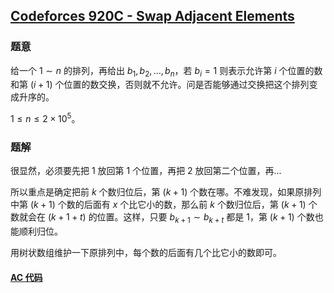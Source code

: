 ## [Codeforces 920C - Swap Adjacent Elements](http://codeforces.com/problemset/problem/920/C)

### 题意

给一个 $1 \sim n$ 的排列，再给出 $b_1, b_2, \dots, b_n$，若 $b_i = 1$ 则表示允许第 $i$ 个位置的数和第 $(i+1)$ 个位置的数交换，否则就不允许。问是否能够通过交换把这个排列变成升序的。

$1 \le n \le 2 \times 10^5$。

### 题解

很显然，必须要先把 1 放回第 1 个位置，再把 2 放回第二个位置，再...

所以重点是确定把前 $k$ 个数归位后，第 $(k+1)$ 个数在哪。不难发现，如果原排列中第 $(k+1)$ 个数的后面有 $x$ 个比它小的数，那么前 $k$ 个数归位后，第 $(k+1)$ 个数就会在 $(k+1+t)$ 的位置。这样，只要 $b_{k+1} \sim b_{k+t}$ 都是 1，第 $(k+1)$ 个数也能顺利归位。

用树状数组维护一下原排列中，每个数的后面有几个比它小的数即可。

#### [AC 代码](https://github.com/TsReaper/Competitive-Programming/blob/master/codeforces/920C/sol.cpp)
